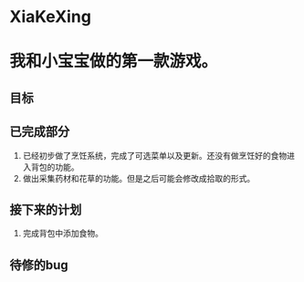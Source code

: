 ﻿# XiaKeXing

# 我和小宝宝做的第一款游戏。

## 目标

## 已完成部分
1. 已经初步做了烹饪系统，完成了可选菜单以及更新。还没有做烹饪好的食物进入背包的功能。
2. 做出采集药材和花草的功能。但是之后可能会修改成拾取的形式。
## 接下来的计划
1. 完成背包中添加食物。

## 待修的bug
